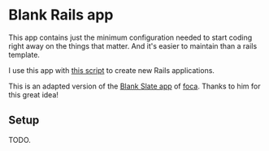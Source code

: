 Blank Rails app
===

This app contains just the minimum configuration needed to start coding right
away on the things that matter. And it's easier to maintain than a rails
template.

I use this app with [this script](https://gist.github.com/3166714) to create new
Rails applications.

This is an adapted version of the [Blank Slate
app](https://github.com/foca/blank_slate_rails_app) of
[foca](https://github.com/foca). Thanks to him for this great idea!

Setup
---

TODO.
